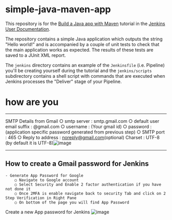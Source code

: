 # simple-java-maven-app

This repository is for the
[Build a Java app with Maven](https://jenkins.io/doc/tutorials/build-a-java-app-with-maven/)
tutorial in the [Jenkins User Documentation](https://jenkins.io/doc/).

The repository contains a simple Java application which outputs the string
"Hello world!" and is accompanied by a couple of unit tests to check that the
main application works as expected. The results of these tests are saved to a
JUnit XML report.

The `jenkins` directory contains an example of the `Jenkinsfile` (i.e. Pipeline)
you'll be creating yourself during the tutorial and the `jenkins/scripts` subdirectory
contains a shell script with commands that are executed when Jenkins processes
the "Deliver" stage of your Pipeline.
#  how are you 
---- 


SMTP Details from Gmail
		○ smtp server : smtp.gmail.com
		○ default user email suffix : @gmail.com
		○ username : (Your gmail id)
		○ password : (application specific password generated from previous step)
		○ SMTP port : 465
		○ Reply to address : noreply@gmail.com(optional)
Charset : UTF-8 (by default it is UTF-8)![image](https://github.com/vcjain/simple-java-maven-app/assets/4056148/c8dfdbb4-baaf-450f-8e40-a170c71d5ba3)


-----

## How to create a Gmail password for Jenkins
	- Generate App Password for Google
		○ Navigate to Google account
		○ Select Security and Enable 2 factor authentication if you have not done it
		○ Once 2MFA is enable navigate back to security Tab and click on 2 Step Verification in Right Pane
		○ On bottom of the page you will find App Password
Create a new App password for Jenkins ![image](https://github.com/vcjain/simple-java-maven-app/assets/4056148/3c9fd9e9-92fd-41a0-9128-1743c2b72323)


